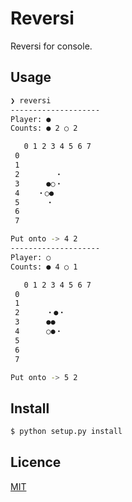 Reversi
=======

Reversi for console.

Usage
-----

``` bash
❯ reversi
--------------------
Player: ●
Counts: ● 2 ○ 2

   0 1 2 3 4 5 6 7
 0
 1
 2        ・
 3      ●○・
 4    ・○●
 5      ・
 6
 7

Put onto -> 4 2
--------------------
Player: ○
Counts: ● 4 ○ 1

   0 1 2 3 4 5 6 7
 0
 1
 2      ・●・
 3      ●●
 4      ○●・
 5
 6
 7

Put onto -> 5 2
```

Install
-------

``` bash
$ python setup.py install
```

Licence
-------

[MIT](https://github.com/tcnksm/tool/blob/master/LICENCE)
